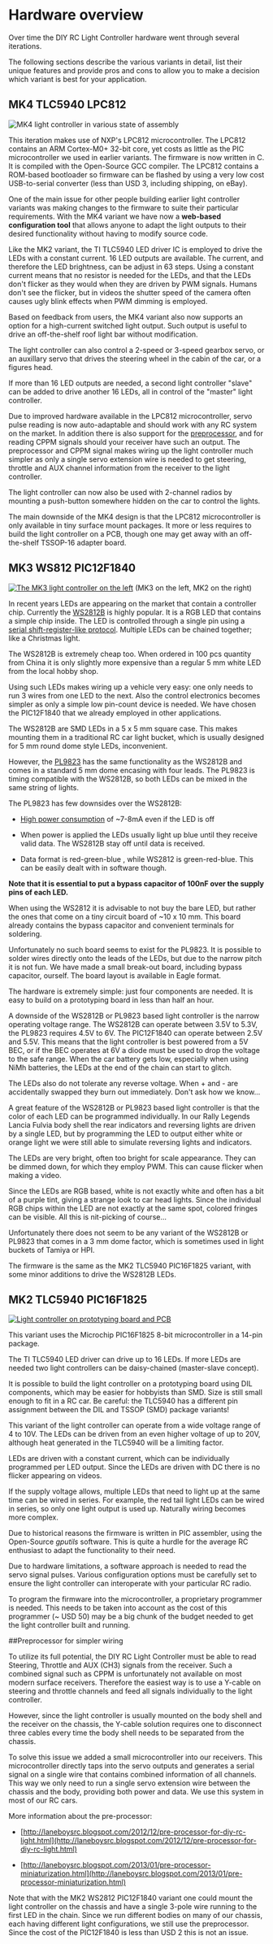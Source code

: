 # Hardware overview

Over time the DIY RC Light Controller hardware went through several iterations.

The following sections describe the various variants in detail, list their unique features and provide pros and cons to allow you to make a decision which variant is best for your application.


## MK4 TLC5940 LPC812

![MK4 light controller in various state of assembly](light-controller-mk4-tlc5940-lpc812.jpg)

This iteration makes use of NXP's LPC812 microcontroller. The LPC812 contains an ARM Cortex-M0+ 32-bit core, yet costs as little as the PIC microcontroller we used in earlier variants. The firmware is now written in C. It is compiled with the Open-Source GCC compiler. The LPC812 contains a ROM-based bootloader so firmware can be flashed by using a very low cost USB-to-serial converter (less than USD 3, including shipping, on eBay).

One of the main issue for other people building earlier light controller variants was making changes to the firmware to suite their particular requirements. With the MK4 variant we have now a **web-based configuration tool** that allows anyone to adapt the light outputs to their desired functionality without having to modify source code.

Like the MK2 variant, the TI TLC5940 LED driver IC is employed to drive the LEDs with a constant current. 16 LED outputs are available. The current, and therefore the LED brightness, can be adjust in 63 steps. Using a constant current means that no resistor is needed for the LEDs, and that the LEDs don't flicker as they would when they are driven by PWM signals. Humans don't see the flicker, but in videos the shutter speed of the camera often causes ugly blink effects when PWM dimming is employed.

Based on feedback from users, the MK4 variant also now supports an option for a high-current switched light output. Such output is useful to drive an off-the-shelf roof light bar without modification.

The light controller can also control a 2-speed or 3-speed gearbox servo, or an auxillary servo that drives the steering wheel in the cabin of the car, or a figures head.

If more than 16 LED outputs are needed, a second light controller "slave" can be added to drive another 16 LEDs, all in control of the "master" light controller.

Due to improved hardware available in the LPC812 microcontroller, servo pulse reading is now auto-adaptable and should work with any RC system on the market. In addition there is also support for the [preprocessor](#preprocessor), and for reading CPPM signals should your receiver have such an output.
The preprocessor and CPPM signal makes wiring up the light controller much simpler as only a single servo extension wire is needed to get steering, throttle and AUX channel information from the receiver to the light controller.

The light controller can now also be used with 2-channel radios by mounting a push-button somewhere hidden on the car to control the lights.

The main downside of the MK4 design is that the LPC812 microcontroller is only available in tiny surface mount packages. It more or less requires to build the light controller on a PCB, though one may get away with an off-the-shelf TSSOP-16 adapter board.


## MK3 WS812 PIC12F1840

[![The MK3 light controller on the left](https://farm6.staticflickr.com/5567/14791314828_801efd91f6_z.jpg)]("https://www.flickr.com/photos/78037110@N03/14791314828")
(MK3 on the left, MK2 on the right)

In recent years LEDs are appearing on the market that contain a controller chip. Currently the [WS2812B](https://www.adafruit.com/products/1655) is highly popular. It is a RGB LED that contains a simple chip inside. The LED is controlled through a single pin using a [serial shift-register-like protocol](http://cpldcpu.wordpress.com/2014/01/14/light_ws2812-library-v2-0-part-i-understanding-the-ws2812/). Multiple LEDs can be chained together; like a Christmas light.

The WS2812B is extremely cheap too. When ordered in 100 pcs quantity from China it is only slightly more expensive than a regular 5 mm white LED from the local hobby shop.

Using such LEDs makes wiring up a vehicle very easy: one only needs to run 3 wires from one LED to the next. Also the control electronics becomes simpler as only a simple low pin-count device is needed. We have chosen the PIC12F1840 that we already employed in other applications.

The WS2812B are SMD LEDs in a 5 x 5 mm square case. This makes mounting them in a traditional RC car light bucket, which is usually designed for 5 mm round dome style LEDs, inconvenient.

However, the [PL9823](http://www.aliexpress.com/item/PL9823-F5-5mm-round-hat-RGB-LED-with-PD9823-chipset-inside-full-color-frosted/1707175958.html) has the same functionality as the WS2812B and comes in a standard 5 mm dome encasing with four leads. The PL9823 is timing compatible with the WS2812B, so both LEDs can be mixed in the same string of lights.

The PL9823 has few downsides over the WS2812B:

- [High power consumption](http://laneboysrc.blogspot.com/2014/07/ws2812-and-pl9823-led-power-consumption.html) of ~7-8mA even if the LED is off

- When power is applied the LEDs usually light up blue until they receive valid data. The WS2812B stay off until data is received.

- Data format is red-green-blue , while WS2812 is green-red-blue. This can be easily dealt with in software though.

**Note that it is essential to put a bypass capacitor of 100nF over the supply pins of each LED.**

When using the WS2812 it is advisable to not buy the bare LED, but rather the ones that come on a tiny circuit board of ~10 x 10 mm.
This board already contains the bypass capacitor and convenient terminals for soldering.

Unfortunately no such board seems to exist for the PL9823. It is possible to solder wires directly onto the leads of the LEDs, but due to the narrow pitch it is not fun. We have made a small break-out board, including bypass capacitor, ourself. The board layout is available in Eagle format.

The hardware is extremely simple: just four components are needed. It is easy to build on a prototyping board in less than half an hour.

A downside of the WS2812B or PL9823 based light controller is the narrow operating voltage range. The WS2812B can operate between 3.5V to 5.3V, the PL9823 requires 4.5V to 6V. The PIC12F1840 can operate between 2.5V and 5.5V.
This means that the light controller is best powered from a 5V BEC, or if the BEC operates at 6V a diode must be used to drop the voltage to the safe range.
When the car battery gets low, especially when using NiMh batteries, the LEDs at the end of the chain can start to glitch.

The LEDs also do not tolerate any reverse voltage. When + and - are accidentally swapped they burn out immediately. Don't ask how we know...

A great feature of the WS2812B or PL9823 based light controller is that the color of each LED can be programmed individually. In our Rally Legends Lancia Fulvia body shell the rear indicators and reversing lights are driven by a single LED, but by programming the LED to output either white or orange
light we were still able to simulate reversing lights and indicators.

The LEDs are very bright, often too bright for scale appearance. They can be dimmed down, for which they employ PWM. This can cause flicker when making a video.

Since the LEDs are RGB based, white is not exactly white and often has a bit of a purple tint, giving a strange look to car head lights. Since the individual RGB chips within the LED are not exactly at the same spot, colored fringes can be visible.
All this is nit-picking of course...

Unfortunately there does not seem to be any variant of the WS2812B or PL9823 that comes in a 3 mm dome factor, which is sometimes used in light buckets of Tamiya or HPI.

The firmware is the same as the MK2 TLC5940 PIC16F1825 variant, with some minor additions to drive the WS2812B LEDs.


## MK2 TLC5940 PIC16F1825

[![Light controller on prototyping board and PCB](http://farm6.staticflickr.com/5321/9769284031_7576b9dbe0.jpg)](http://www.flickr.com/photos/78037110@N03/9769284031/)

This variant uses the Microchip PIC16F1825 8-bit microcontroller in a 14-pin package.

The TI TLC5940 LED driver can drive up to 16 LEDs. If more LEDs are needed two light controllers can be daisy-chained (master-slave concept).

It is possible to build the light controller on a prototyping board using DIL components, which may be easier for hobbyists than SMD. Size is still small enough to fit in a RC car.
Be careful: the TLC5940 has a different pin assignment between the DIL and TSSOP (SMD) package variants!

This variant of the light controller can operate from a wide voltage range of 4 to 10V. The LEDs can be driven from an even higher voltage of up to 20V, although heat generated in the TLC5940 will be a limiting factor.

LEDs are driven with a constant current, which can be individually programmed per LED output. Since the LEDs are driven with DC there is no flicker appearing on videos.

If the supply voltage allows, multiple LEDs that need to light up at the same time can be wired in series. For example, the red tail light LEDs can be wired in series, so only one light output is used up. Naturally wiring becomes more complex.

Due to historical reasons the firmware is written in PIC assembler, using the Open-Source *gputils* software. This is quite a hurdle for the average RC enthusiast to adapt the functionality to their need.

Due to hardware limitations, a software approach is needed to read the servo signal pulses. Various configuration options must be carefully set to ensure the light controller can interoperate with your particular RC radio.

To program the firmware into the microcontroller, a proprietary programmer is needed. This needs to be taken into account as the cost of this programmer (~ USD 50) may be a big chunk of the budget needed to get the light controller built and running.


##<a name="preprocessor"></a>Preprocessor for simpler wiring

To utilize its full potential, the DIY RC Light Controller must be able to read Steering, Throttle and AUX (CH3) signals from the receiver. Such a combined signal such as CPPM is unfortunately not available on most modern surface receivers.
Therefore the easiest way is to use a Y-cable on steering and throttle channels and feed all signals individually to the light controller.

However, since the light controller is usually mounted on the body shell and the receiver on the chassis, the Y-cable solution requires one to disconnect three cables every time the body shell needs to be separated from the chassis.

To solve this issue we added a small microcontroller into our receivers. This microcontroller directly taps into the servo outputs and generates a serial signal on a single wire that contains combined information of all channels. This way we only need to run a single servo extension wire between the chassis and the body, providing both power and data. We use this system in most of our RC cars.

More information about the pre-processor:

- [http://laneboysrc.blogspot.com/2012/12/pre-processor-for-diy-rc-light.html](http://laneboysrc.blogspot.com/2012/12/pre-processor-for-diy-rc-light.html)

- [http://laneboysrc.blogspot.com/2013/01/pre-processor-miniaturization.html](http://laneboysrc.blogspot.com/2013/01/pre-processor-miniaturization.html)

Note that with the MK2 WS2812 PIC12F1840 variant one could mount the light controller on the chassis and have a single 3-pole wire running to the first LED in the chain. Since we run different bodies on many of our chassis, each having different light configurations, we still use the preprocessor. Since the cost of the PIC12F1840 is less than USD 2 this is not an issue.
